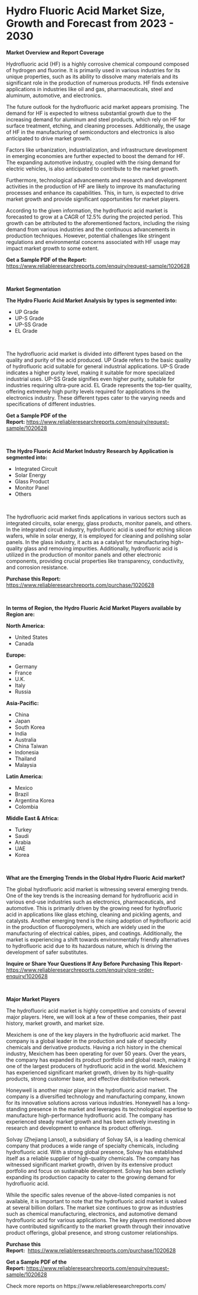 <p><h1>Hydro Fluoric Acid Market Size, Growth and Forecast from 2023 - 2030</h1></p><p><strong>Market Overview and Report Coverage</strong></p>
<p><p>Hydrofluoric acid (HF) is a highly corrosive chemical compound composed of hydrogen and fluorine. It is primarily used in various industries for its unique properties, such as its ability to dissolve many materials and its significant role in the production of numerous products. HF finds extensive applications in industries like oil and gas, pharmaceuticals, steel and aluminum, automotive, and electronics.</p><p>The future outlook for the hydrofluoric acid market appears promising. The demand for HF is expected to witness substantial growth due to the increasing demand for aluminum and steel products, which rely on HF for surface treatment, etching, and cleaning processes. Additionally, the usage of HF in the manufacturing of semiconductors and electronics is also anticipated to drive market growth.</p><p>Factors like urbanization, industrialization, and infrastructure development in emerging economies are further expected to boost the demand for HF. The expanding automotive industry, coupled with the rising demand for electric vehicles, is also anticipated to contribute to the market growth.</p><p>Furthermore, technological advancements and research and development activities in the production of HF are likely to improve its manufacturing processes and enhance its capabilities. This, in turn, is expected to drive market growth and provide significant opportunities for market players.</p><p>According to the given information, the hydrofluoric acid market is forecasted to grow at a CAGR of 12.5% during the projected period. This growth can be attributed to the aforementioned factors, including the rising demand from various industries and the continuous advancements in production techniques. However, potential challenges like stringent regulations and environmental concerns associated with HF usage may impact market growth to some extent.</p></p>
<p><strong>Get a Sample PDF of the Report:</strong> <a href="https://www.reliableresearchreports.com/enquiry/request-sample/1020628">https://www.reliableresearchreports.com/enquiry/request-sample/1020628</a></p>
<p>&nbsp;</p>
<p><strong>Market Segmentation</strong></p>
<p><strong>The Hydro Fluoric Acid Market Analysis by types is segmented into:</strong></p>
<p><ul><li>UP Grade</li><li>UP-S Grade</li><li>UP-SS Grade</li><li>EL Grade</li></ul></p>
<p>&nbsp;</p>
<p><p>The hydrofluoric acid market is divided into different types based on the quality and purity of the acid produced. UP Grade refers to the basic quality of hydrofluoric acid suitable for general industrial applications. UP-S Grade indicates a higher purity level, making it suitable for more specialized industrial uses. UP-SS Grade signifies even higher purity, suitable for industries requiring ultra-pure acid. EL Grade represents the top-tier quality, offering extremely high purity levels required for applications in the electronics industry. These different types cater to the varying needs and specifications of different industries.</p></p>
<p><strong>Get a Sample PDF of the Report:</strong>&nbsp;<a href="https://www.reliableresearchreports.com/enquiry/request-sample/1020628">https://www.reliableresearchreports.com/enquiry/request-sample/1020628</a></p>
<p>&nbsp;</p>
<p><strong>The Hydro Fluoric Acid Market Industry Research by Application is segmented into:</strong></p>
<p><ul><li>Integrated Circuit</li><li>Solar Energy</li><li>Glass Product</li><li>Monitor Panel</li><li>Others</li></ul></p>
<p>&nbsp;</p>
<p><p>The hydrofluoric acid market finds applications in various sectors such as integrated circuits, solar energy, glass products, monitor panels, and others. In the integrated circuit industry, hydrofluoric acid is used for etching silicon wafers, while in solar energy, it is employed for cleaning and polishing solar panels. In the glass industry, it acts as a catalyst for manufacturing high-quality glass and removing impurities. Additionally, hydrofluoric acid is utilized in the production of monitor panels and other electronic components, providing crucial properties like transparency, conductivity, and corrosion resistance.</p></p>
<p><strong>Purchase this Report:</strong>&nbsp; <a href="https://www.reliableresearchreports.com/purchase/1020628">https://www.reliableresearchreports.com/purchase/1020628</a></p>
<p>&nbsp;</p>
<p><strong>In terms of Region, the Hydro Fluoric Acid Market Players available by Region are:</strong></p>
<p>
    <p> <strong> North America: </strong>
        <ul>
            <li>United States</li>
            <li>Canada</li>
        </ul>
        </p> 
    <p> <strong> Europe: </strong>
        <ul>
            <li>Germany</li>
            <li>France</li>
            <li>U.K.</li>
            <li>Italy</li>
            <li>Russia</li>
        </ul>
        </p> 
    <p> <strong> Asia-Pacific: </strong>
        <ul>
            <li>China</li>
            <li>Japan</li>
            <li>South Korea</li>
            <li>India</li>
            <li>Australia</li>
            <li>China Taiwan</li>
            <li>Indonesia</li>
            <li>Thailand</li>
            <li>Malaysia</li>
        </ul>
        </p> 
    <p> <strong> Latin America: </strong>
        <ul>
            <li>Mexico</li>
            <li>Brazil</li>
            <li>Argentina Korea</li>
            <li>Colombia</li>
        </ul>
        </p> 
    <p> <strong> Middle East & Africa: </strong>
        <ul>
            <li>Turkey</li>
            <li>Saudi</li>
            <li>Arabia</li>
            <li>UAE</li>
            <li>Korea</li>
        </ul>
    </p>
    </p>
<p>&nbsp;</p>
<p><strong>What are the Emerging Trends in the Global Hydro Fluoric Acid market?</strong></p>
<p><p>The global hydrofluoric acid market is witnessing several emerging trends. One of the key trends is the increasing demand for hydrofluoric acid in various end-use industries such as electronics, pharmaceuticals, and automotive. This is primarily driven by the growing need for hydrofluoric acid in applications like glass etching, cleaning and pickling agents, and catalysts. Another emerging trend is the rising adoption of hydrofluoric acid in the production of fluoropolymers, which are widely used in the manufacturing of electrical cables, pipes, and coatings. Additionally, the market is experiencing a shift towards environmentally friendly alternatives to hydrofluoric acid due to its hazardous nature, which is driving the development of safer substitutes.</p></p>
<p><strong>Inquire or Share Your Questions If Any Before Purchasing This Report</strong>- <a href="https://www.reliableresearchreports.com/enquiry/pre-order-enquiry/1020628">https://www.reliableresearchreports.com/enquiry/pre-order-enquiry/1020628</a></p>
<p>&nbsp;</p>
<p><strong>Major Market Players</strong></p>
<p><p>The hydrofluoric acid market is highly competitive and consists of several major players. Here, we will look at a few of these companies, their past history, market growth, and market size.</p><p>Mexichem is one of the key players in the hydrofluoric acid market. The company is a global leader in the production and sale of specialty chemicals and derivative products. Having a rich history in the chemical industry, Mexichem has been operating for over 50 years. Over the years, the company has expanded its product portfolio and global reach, making it one of the largest producers of hydrofluoric acid in the world. Mexichem has experienced significant market growth, driven by its high-quality products, strong customer base, and effective distribution network.</p><p>Honeywell is another major player in the hydrofluoric acid market. The company is a diversified technology and manufacturing company, known for its innovative solutions across various industries. Honeywell has a long-standing presence in the market and leverages its technological expertise to manufacture high-performance hydrofluoric acid. The company has experienced steady market growth and has been actively investing in research and development to enhance its product offerings.</p><p>Solvay (Zhejiang Lansol), a subsidiary of Solvay SA, is a leading chemical company that produces a wide range of specialty chemicals, including hydrofluoric acid. With a strong global presence, Solvay has established itself as a reliable supplier of high-quality chemicals. The company has witnessed significant market growth, driven by its extensive product portfolio and focus on sustainable development. Solvay has been actively expanding its production capacity to cater to the growing demand for hydrofluoric acid.</p><p>While the specific sales revenue of the above-listed companies is not available, it is important to note that the hydrofluoric acid market is valued at several billion dollars. The market size continues to grow as industries such as chemical manufacturing, electronics, and automotive demand hydrofluoric acid for various applications. The key players mentioned above have contributed significantly to the market growth through their innovative product offerings, global presence, and strong customer relationships.</p></p>
<p><strong>Purchase this Report:</strong>&nbsp;&nbsp;<a href="https://www.reliableresearchreports.com/purchase/1020628">https://www.reliableresearchreports.com/purchase/1020628</a></p>
<p></p>
<p><strong>Get a Sample PDF of the Report:</strong>&nbsp;<a href="https://www.reliableresearchreports.com/enquiry/request-sample/1020628">https://www.reliableresearchreports.com/enquiry/request-sample/1020628</a></p>
<p>Check more reports on https://www.reliableresearchreports.com/</p>